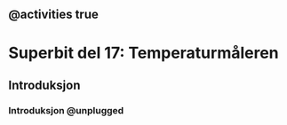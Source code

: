 ## @activities true

# Superbit del 17: Temperaturmåleren
## Introduksjon
### Introduksjon @unplugged

